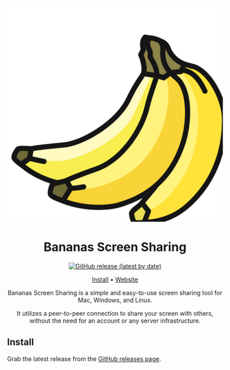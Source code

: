 <div align="center">

![Bananas Screen Sharing Logo](logo.svg)

# Bananas Screen Sharing

[![GitHub release (latest by date)](https://img.shields.io/github/v/release/mistweaverco/bananas?style=for-the-badge)](https://github.com/mistweaverco/bananas/releases/latest)

[Install](#install) • [Website](https://getbananas.net/)

<p></p>

Bananas Screen Sharing is a simple and
easy-to-use screen sharing tool for Mac, Windows, and Linux.

It utilizes a peer-to-peer connection to share your screen with others,
without the need for an account or any server infrastructure.

<p></p>

</div>

## Install

Grab the latest release from the
[GitHub releases page](https://github.com/mistweaverco/bananas/releases/latest).

